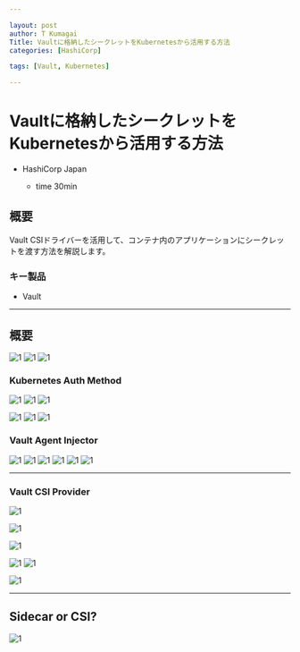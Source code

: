 ```yaml
---

layout: post
author: T Kumagai
Title: Vaultに格納したシークレットをKubernetesから活用する方法
categories: [HashiCorp]

tags: [Vault, Kubernetes]

---
```

# Vaultに格納したシークレットをKubernetesから活用する方法

- HashiCorp Japan

  - time 30min

## 概要

Vault CSIドライバーを活用して、コンテナ内のアプリケーションにシークレットを渡す方法を解説します。

### キー製品

* Vault

---

## 概要

![1](/assets/images/vault-2022-03-08-1.png)
![1](/assets/images/vault-2022-03-08-3.png)
![1](/assets/images/vault-2022-03-08-4.png)

### Kubernetes Auth Method

![1](/assets/images/vault-2022-03-08-2.png)
![1](/assets/images/vault-2022-03-08-5.png)
![1](/assets/images/vault-2022-03-08-6.png)


![1](/assets/images/vault-2022-03-08-7.png)
![1](/assets/images/vault-2022-03-08-8.png)
![1](/assets/images/vault-2022-03-08-9.png)

### Vault  Agent Injector

![1](/assets/images/vault-2022-03-08-10.png)
![1](/assets/images/vault-2022-03-08-11.png)
![1](/assets/images/vault-2022-03-08-12.png)
![1](/assets/images/vault-2022-03-08-13.png)
![1](/assets/images/vault-2022-03-08-14.png)
![1](/assets/images/vault-2022-03-08-15.png)



---

### Vault CSI Provider

![1](/assets/images/vault-2022-03-08-16.png)

![1](/assets/images/vault-2022-03-08-17.png)

![1](/assets/images/vault-2022-03-08-18.png)

![1](/assets/images/vault-2022-03-08-19.png)
![1](/assets/images/vault-2022-03-08-20.png)

![1](/assets/images/vault-2022-03-08-20.png)

---

## Sidecar or CSI?

![1](/assets/images/vault-2022-03-08-21.png)


